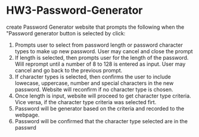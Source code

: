# HW3-Password-Generator
create Password Generator website that prompts the following when the "Password generator button is selected by click:
1. Prompts user to select from password length or password character types to make up new password.  User may cancel and close the prompt
2. If length is selected, then prompts user for the length of the password.  Will reprompt until a number of 8 to 128 is entered as input.  User may cancel and go back to the previous prompt.
3. If character types is selected, then confirms the user to include lowecase, uppercase, number and special characters in the new password.  Website will reconfirm if no character type is chosen.
4. Once length is input, website will proceed to get character type criteria.  Vice versa, if the character type criteria was selected firt.
5. Password will be generator based on the criteria and recorded to the webpage.  
6. Password will be confirmed that the character type selected are in the passwrd